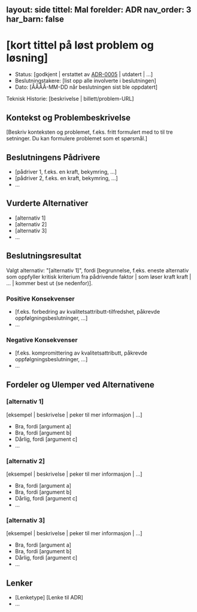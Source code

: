 layout: side
tittel: Mal
forelder: ADR
nav_order: 3
har_barn: false
---

# [kort tittel på løst problem og løsning]

* Status: [godkjent | erstattet av [ADR-0005](0005-example.md) | utdatert | …] <!-- valgfritt -->
* Beslutningstakere: [list opp alle involverte i beslutningen] <!-- valgfritt -->
* Dato: [ÅÅÅÅ-MM-DD når beslutningen sist ble oppdatert] <!-- valgfritt -->

Teknisk Historie: [beskrivelse | billett/problem-URL] <!-- valgfritt -->

## Kontekst og Problembeskrivelse

[Beskriv konteksten og problemet, f.eks. fritt formulert med to til tre setninger. Du kan formulere problemet som et spørsmål.]

## Beslutningens Pådrivere <!-- valgfritt -->

* [pådriver 1, f.eks. en kraft, bekymring, …]
* [pådriver 2, f.eks. en kraft, bekymring, …]
* … <!-- antall pådrivere kan variere -->

## Vurderte Alternativer

* [alternativ 1]
* [alternativ 2]
* [alternativ 3]
* … <!-- antall alternativer kan variere -->

## Beslutningsresultat

Valgt alternativ: "[alternativ 1]", fordi [begrunnelse, f.eks. eneste alternativ som oppfyller kritisk kriterium fra pådrivende faktor | som løser kraft kraft | … | kommer best ut (se nedenfor)].

### Positive Konsekvenser <!-- valgfritt -->

* [f.eks. forbedring av kvalitetsattributt-tilfredshet, påkrevde oppfølgningsbeslutninger, …]
* …

### Negative Konsekvenser <!-- valgfritt -->

* [f.eks. kompromittering av kvalitetsattributt, påkrevde oppfølgningsbeslutninger, …]
* …

## Fordeler og Ulemper ved Alternativene <!-- valgfritt -->

### [alternativ 1]

[eksempel | beskrivelse | peker til mer informasjon | …] <!-- valgfritt -->

* Bra, fordi [argument a]
* Bra, fordi [argument b]
* Dårlig, fordi [argument c]
* … <!-- antall fordeler og ulemper kan variere -->

### [alternativ 2]

[eksempel | beskrivelse | peker til mer informasjon | …] <!-- valgfritt -->

* Bra, fordi [argument a]
* Bra, fordi [argument b]
* Dårlig, fordi [argument c]
* … <!-- antall fordeler og ulemper kan variere -->

### [alternativ 3]

[eksempel | beskrivelse | peker til mer informasjon | …] <!-- valgfritt -->

* Bra, fordi [argument a]
* Bra, fordi [argument b]
* Dårlig, fordi [argument c]
* … <!-- antall fordeler og ulemper kan variere -->

## Lenker <!-- valgfritt -->

* [Lenketype] [Lenke til ADR] <!-- eksempel: Forbedret av [ADR-0005](0005-example.md) -->
* … <!-- antall lenker kan variere -->
